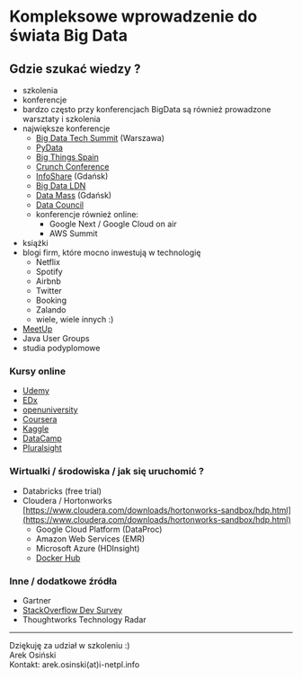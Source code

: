 
# Kompleksowe wprowadzenie do świata Big Data

## Gdzie szukać wiedzy ?

- szkolenia
- konferencje
- bardzo często przy konferencjach BigData są również prowadzone warsztaty i szkolenia
- największe konferencje
  - [Big Data Tech Summit](https://bigdatatechwarsaw.eu/) (Warszawa)
  - [PyData](https://pydata.org/)
  - [Big Things Spain](https://www.bigthingsconference.com/)
  - [Crunch Conference](https://crunchconf.com/)
  - [InfoShare](https://infoshare.pl/) (Gdańsk)
  - [Big Data LDN](https://bigdataldn.com/)
  - [Data Mass](http://summit.datamass.io/) (Gdańsk)
  - [Data Council](https://www.datacouncil.ai/)
  - konferencje również online:
    - Google Next / Google Cloud on air
    - AWS Summit
- książki
- blogi firm, które mocno inwestują w technologię
  - Netflix
  - Spotify
  - Airbnb
  - Twitter
  - Booking
  - Zalando
  - wiele, wiele innych :)
- [MeetUp](https://www.meetup.com/)
- Java User Groups
- studia podyplomowe

### Kursy online

- [Udemy](http://udemy.com)
- [EDx](http://edx.com)
- [openuniversity](http://www.openuniversity.edu)
- [Coursera](https://www.coursera.org/)
- [Kaggle](https://www.kaggle.com/)
- [DataCamp](https://www.datacamp.com/)
- [Pluralsight](https://www.pluralsight.com/)

### Wirtualki / środowiska / jak się uruchomić ?

- Databricks (free trial)
- Cloudera / Hortonworks [https://www.cloudera.com/downloads/hortonworks-sandbox/hdp.html](https://www.cloudera.com/downloads/hortonworks-sandbox/hdp.html)
  - Google Cloud Platform (DataProc)
  - Amazon Web Services (EMR)
  - Microsoft Azure (HDInsight)
  - [Docker Hub](hub.docker.com)

### Inne / dodatkowe źródła

- Gartner
- [StackOverflow Dev Survey](https://insights.stackoverflow.com/survey/2021)
- Thoughtworks Technology Radar

--------------------
Dziękuję za udział w szkoleniu :)\
Arek Osiński\
Kontakt: arek.osinski(at)i-netpl.info
